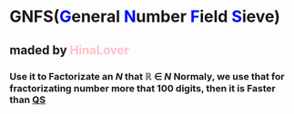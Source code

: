 # GNFS(<span style="color : blue">**G**</span>eneral <span style="color : blue">**N**</span>umber <span style="color : blue">**F**</span>ield <span style="color : blue">**S**</span>ieve)
## maded by <span style="color:pink">**HinaLover**</span>
###
###
###
###
### Use it to Factorizate an $N$ that $\mathbb R$ $\in$ $N$ Normaly, we use that for fractorizating number more that 100 digits, then it is Faster than <span style = "color:blue"><U>[QS](https://github.com/ILYJNY/Fractorizations/tree/master/QS)</U></span>
